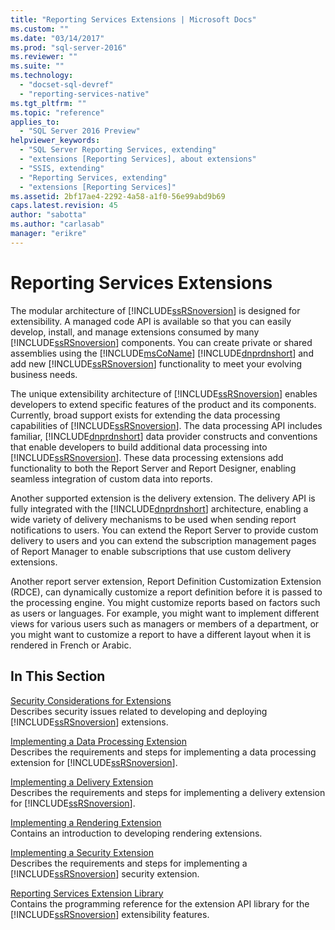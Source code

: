 ```yaml
---
title: "Reporting Services Extensions | Microsoft Docs"
ms.custom: ""
ms.date: "03/14/2017"
ms.prod: "sql-server-2016"
ms.reviewer: ""
ms.suite: ""
ms.technology: 
  - "docset-sql-devref"
  - "reporting-services-native"
ms.tgt_pltfrm: ""
ms.topic: "reference"
applies_to: 
  - "SQL Server 2016 Preview"
helpviewer_keywords: 
  - "SQL Server Reporting Services, extending"
  - "extensions [Reporting Services], about extensions"
  - "SSIS, extending"
  - "Reporting Services, extending"
  - "extensions [Reporting Services]"
ms.assetid: 2bf17ae4-2292-4a58-a1f0-56e99abd9b69
caps.latest.revision: 45
author: "sabotta"
ms.author: "carlasab"
manager: "erikre"
---
```

# Reporting Services Extensions
  The modular architecture of [!INCLUDE[ssRSnoversion](../../includes/ssrsnoversion-md.md)] is designed for extensibility. A managed code API is available so that you can easily develop, install, and manage extensions consumed by many [!INCLUDE[ssRSnoversion](../../includes/ssrsnoversion-md.md)] components. You can create private or shared assemblies using the [!INCLUDE[msCoName](../../includes/msconame-md.md)] [!INCLUDE[dnprdnshort](../../includes/dnprdnshort-md.md)] and add new [!INCLUDE[ssRSnoversion](../../includes/ssrsnoversion-md.md)] functionality to meet your evolving business needs.  
  
 The unique extensibility architecture of [!INCLUDE[ssRSnoversion](../../includes/ssrsnoversion-md.md)] enables developers to extend specific features of the product and its components. Currently, broad support exists for extending the data processing capabilities of [!INCLUDE[ssRSnoversion](../../includes/ssrsnoversion-md.md)]. The data processing API includes familiar, [!INCLUDE[dnprdnshort](../../includes/dnprdnshort-md.md)] data provider constructs and conventions that enable developers to build additional data processing into [!INCLUDE[ssRSnoversion](../../includes/ssrsnoversion-md.md)]. These data processing extensions add functionality to both the Report Server and Report Designer, enabling seamless integration of custom data into reports.  
  
 Another supported extension is the delivery extension. The delivery API is fully integrated with the [!INCLUDE[dnprdnshort](../../includes/dnprdnshort-md.md)] architecture, enabling a wide variety of delivery mechanisms to be used when sending report notifications to users. You can extend the Report Server to provide custom delivery to users and you can extend the subscription management pages of Report Manager to enable subscriptions that use custom delivery extensions.  
  
 Another report server extension, Report Definition Customization Extension (RDCE), can dynamically customize a report definition before it is passed to the processing engine. You might customize reports based on factors such as users or languages. For example, you might want to implement different views for various users such as managers or members of a department, or you might want to customize a report to have a different layout when it is rendered in French or Arabic.  
  
## In This Section  
 [Security Considerations for Extensions](../../reporting-services/extensions/security-considerations-for-extensions.md)  
 Describes security issues related to developing and deploying [!INCLUDE[ssRSnoversion](../../includes/ssrsnoversion-md.md)] extensions.  
  
 [Implementing a Data Processing Extension](../../reporting-services/extensions/data-processing/implementing-a-data-processing-extension.md)  
 Describes the requirements and steps for implementing a data processing extension for [!INCLUDE[ssRSnoversion](../../includes/ssrsnoversion-md.md)].  
  
 [Implementing a Delivery Extension](../../reporting-services/extensions/delivery-extension/implementing-a-delivery-extension.md)  
 Describes the requirements and steps for implementing a delivery extension for [!INCLUDE[ssRSnoversion](../../includes/ssrsnoversion-md.md)].  
  
 [Implementing a Rendering Extension](../../reporting-services/extensions/rendering-extension/implementing-a-rendering-extension.md)  
 Contains an introduction to developing rendering extensions.  
  
 [Implementing a Security Extension](../../reporting-services/extensions/security-extension/implementing-a-security-extension.md)  
 Describes the requirements and steps for implementing a [!INCLUDE[ssRSnoversion](../../includes/ssrsnoversion-md.md)] security extension.  
  
 [Reporting Services Extension Library](../../reporting-services/extensions/reporting-services-extension-library.md)  
 Contains the programming reference for the extension API library for the [!INCLUDE[ssRSnoversion](../../includes/ssrsnoversion-md.md)] extensibility features.  
  
  